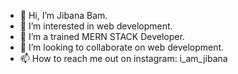 - 👋 Hi, I’m Jibana Bam.
- 👀 I’m interested in web development.
- 🌱 I’m a trained MERN STACK Developer.
- 💞️ I’m looking to collaborate on web development.
- 📫 How to reach me out on instagram: i_am_jibana
<!---

JivanaBam/JivanaBam is a ✨ special ✨ repository because its `README.md` (this file) appears on your GitHub profile.
You can click the Preview link to take a look at your changes.
--->
